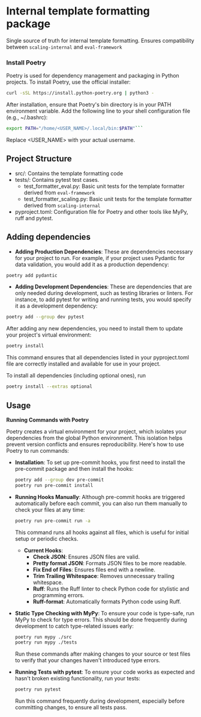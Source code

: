 
# Internal template formatting package

Single source of truth for internal template formatting. Ensures compatibility between `scaling-internal` and `eval-framework`

### Install Poetry

Poetry is used for dependency management and packaging in Python projects. To install Poetry, use the official installer:

```bash
curl -sSL https://install.python-poetry.org | python3 -
```

After installation, ensure that Poetry's bin directory is in your PATH environment variable. Add the following line to your shell configuration file (e.g., ~/.bashrc):

```bash
export PATH="/home/<USER_NAME>/.local/bin:$PATH"```
```

Replace <USER_NAME> with your actual username.

## Project Structure
- src/: Contains the template formatting code
- tests/: Contains pytest test cases.
    - test_formatter_eval.py: Basic unit tests for the template formatter derived from `eval-framework`
    - test_formatter_scaling.py: Basic unit tests for the template formatter derived from `scaling-internal`
- pyproject.toml: Configuration file for Poetry and other tools like MyPy, ruff and pytest.


## Adding dependencies

- **Adding Production Dependencies**: These are dependencies necessary for your project to run. For example, if your project uses Pydantic for data validation, you would add it as a production dependency:

```bash
poetry add pydantic
```
- **Adding Development Dependencies**: These are dependencies that are only needed during development, such as testing libraries or linters. For instance, to add pytest for writing and running tests, you would specify it as a development dependency:

```bash
poetry add --group dev pytest
```

After adding any new dependencies, you need to install them to update your project's virtual environment:
```bash
poetry install
```
This command ensures that all dependencies listed in your pyproject.toml file are correctly installed and available for use in your project.

To install all dependencies (including optional ones), run
```bash
poetry install --extras optional
```

## Usage
**Running Commands with Poetry**

Poetry creates a virtual environment for your project, which isolates your dependencies from the global Python environment. This isolation helps prevent version conflicts and ensures reproducibility. Here's how to use Poetry to run commands:

  - **Installation**: To set up pre-commit hooks, you first need to install the pre-commit package and then install the hooks:

    ```bash
    poetry add --group dev pre-commit
    poetry run pre-commit install
    ```

  - **Running Hooks Manually**: Although pre-commit hooks are triggered automatically before each commit, you can also run them manually to check your files at any time:

    ```bash
    poetry run pre-commit run -a
    ```
    This command runs all hooks against all files, which is useful for initial setup or periodic checks.

    - **Current Hooks**:
      - **Check JSON**: Ensures JSON files are valid.
      - **Pretty format JSON**: Formats JSON files to be more readable.
      - **Fix End of Files**: Ensures files end with a newline.
      - **Trim Trailing Whitespace**: Removes unnecessary trailing whitespace.
      - **Ruff**: Runs the Ruff linter to check Python code for stylistic and programming errors.
      - **Ruff-format**: Automatically formats Python code using Ruff.


- **Static Type Checking with MyPy**: To ensure your code is type-safe, run MyPy to check for type errors. This should be done frequently during development to catch type-related issues early:
    ```bash
    poetry run mypy ./src
    poetry run mypy ./tests
    ```
  Run these commands after making changes to your source or test files to verify that your changes haven't introduced type errors.

- **Running Tests with pytest**: To ensure your code works as expected and hasn't broken existing functionality, run your tests:
    ```bash
    poetry run pytest
    ```
  Run this command frequently during development, especially before committing changes, to ensure all tests pass.

